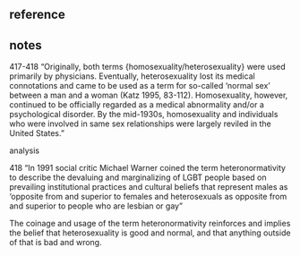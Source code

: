 ## reference

## notes

417-418
“Originally, both terms {homosexuality/heterosexuality} were used primarily by physicians. Eventually, heterosexuality lost its medical connotations and came to be used as a term for so-called ‘normal sex’ between a man and a woman (Katz 1995, 83-112). Homosexuality, however, continued to be officially regarded as a medical abnormality and/or a psychological disorder. By the mid-1930s, homosexuality and individuals who were involved in same sex relationships were largely reviled in the United States.”

analysis

418
“In 1991 social critic Michael Warner coined the term heteronormativity to describe the devaluing and marginalizing of LGBT people based on prevailing institutional practices and cultural beliefs that represent males as ‘opposite from and superior to females and heterosexuals as opposite from and superior to people who are lesbian or gay”

The coinage and usage of the term heteronormativity reinforces and implies the belief that heterosexuality is good and normal, and that anything outside of that is bad and wrong.